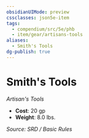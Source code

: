 ```yaml
---
obsidianUIMode: preview
cssclasses: json5e-item
tags:
  - compendium/src/5e/phb
  - item/gear/artisans-tools
aliases:
  - Smith's Tools
dg-publish: true
---
```

# Smith's Tools
*Artisan's Tools*  

- **Cost**: 20 gp
- **Weight**: 8.0 lbs.

*Source: SRD / Basic Rules*